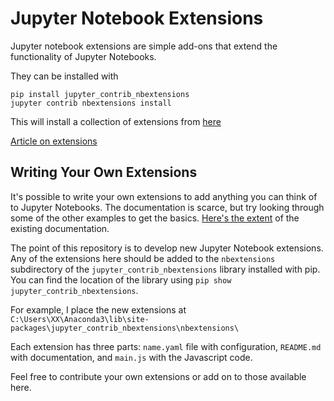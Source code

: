 # Jupyter Notebook Extensions

Jupyter notebook extensions are simple add-ons that extend the functionality of Jupyter Notebooks.

They can be installed with

```
pip install jupyter_contrib_nbextensions
jupyter contrib nbextensions install
```

This will install a collection of extensions from [here](https://github.com/ipython-contrib/jupyter_contrib_nbextensions)

[Article on extensions](https://towardsdatascience.com/jupyter-notebook-extensions-517fa69d2231)

## Writing Your Own Extensions

It's possible to write your own extensions to add anything you can think of to Jupyter Notebooks.
The documentation is scarce, but try looking through some of the other examples to get the basics. [Here's the extent](https://jupyter-contrib-nbextensions.readthedocs.io/en/latest/internals.html)
of the existing documentation.

The point of this repository is to develop new Jupyter Notebook extensions. Any of the extensions here
should be added to the `nbextensions` subdirectory of the  `jupyter_contrib_nbextensions` library installed
with pip. You can find the location of the library using `pip show jupyter_contrib_nbextensions`. 

For example, I place the new extensions at `C:\Users\XX\Anaconda3\lib\site-packages\jupyter_contrib_nbextensions\nbextensions\`

Each extension has three parts: `name.yaml` file with configuration, `README.md` with documentation,
and `main.js` with the Javascript code. 

Feel free to contribute your own extensions or add on to those available here. 
